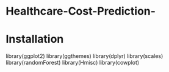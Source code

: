 # Healthcare-Cost-Prediction-

# Installation

library(ggplot2)
library(ggthemes)
library(dplyr)
library(scales)
library(randomForest)
library(Hmisc)
library(cowplot)
